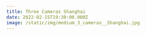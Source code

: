 ```yaml
---
title: Three Cameras Shanghai
date: 2022-02-15T19:30:00.000Z
image: /static/img/medium_3_cameras__Shanghai.jpg
---
```

